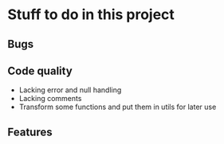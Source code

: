 # Stuff to do in this project

## Bugs

## Code quality
* Lacking error and null handling
* Lacking comments
* Transform some functions and put them in utils for later use

## Features